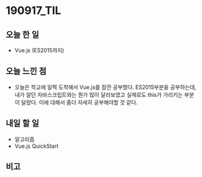 # 190917_TIL
## 오늘 한 일
- Vue.js (ES2015까지)
##

## 오늘 느낀 점
- 오늘은 학교에 일찍 도착해서 Vue.js를 잠깐 공부했다. ES2015부분을 공부하는데, 내가 알던 자바스크립트와는 뭔가 많이 달라보였고 실제로도 this가 가리키는 부분이 달랐다. 이에 대해서 좀더 자세히 공부해야할 것 같다.

## 내일 할 일
- 알고리즘
- Vue.js QuickStart
##

## 비고
